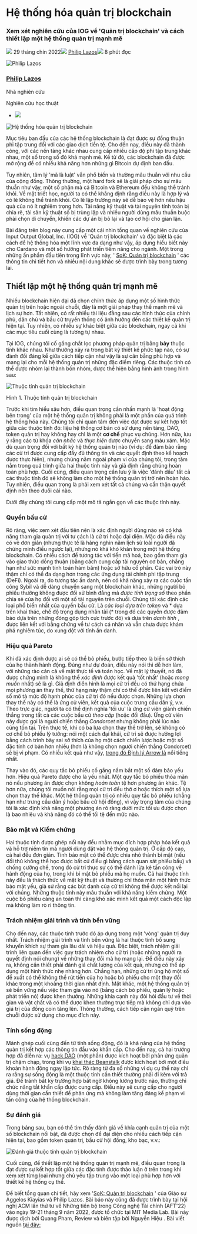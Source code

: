 # Hệ thống hóa quản trị blockchain

### **Xem xét nghiên cứu của IOG về 'Quản trị blockchain' và cách thiết lập một hệ thống quản trị mạnh mẽ**

![](img/2022-09-29-systematizing-blockchain-governance.002.png) 29 tháng chín 2022![](img/2022-09-29-systematizing-blockchain-governance.002.png) [Philip Lazos](/en/blog/authors/philip-lazos/page-1/)![](img/2022-09-29-systematizing-blockchain-governance.003.png) 8 phút đọc

![Philip Lazos](img/2022-09-29-systematizing-blockchain-governance.004.png)[](/en/blog/authors/philip-lazos/page-1/)

### [**Philip Lazos**](/en/blog/authors/philip-lazos/page-1/)

Nhà nghiên cứu

Nghiên cứu học thuật

- ![](img/2022-09-29-systematizing-blockchain-governance.005.png)[](mailto:philip.lazos@iohk.io "Email")

![Hệ thống hóa quản trị blockchain](img/2022-09-29-systematizing-blockchain-governance.006.png)

Mục tiêu ban đầu của các hệ thống blockchain là đạt được sự đồng thuận phi tập trung đối với các giao dịch tiền tệ. Cho đến nay, điều này đã thành công, với các nền tảng khác nhau cung cấp nhiều cấp độ phi tập trung khác nhau, một số trong số đó khá mạnh mẽ. Kể từ đó, các blockchain đã được mở rộng để có nhiều khả năng hơn những gì Bitcoin dự định ban đầu.

Tuy nhiên, tâm lý 'mã là luật' vẫn phổ biến và thường mâu thuẫn với nhu cầu của cộng đồng. Thông thường, một hard fork sẽ là giải pháp cho sự mâu thuẫn như vậy, một số phận mà cả Bitcoin và Ethereum đều không thể tránh khỏi. Về mặt triết học, người ta có thể khẳng định rằng điều này là hợp lý và có lẽ không thể tránh khỏi. Có lẽ lập trường này sẽ dễ bảo vệ hơn nếu hậu quả của nó ít nghiêm trọng hơn. Tài năng kỹ thuật và tài nguyên tính toán bị chia rẽ, tài sản kỹ thuật số bị trùng lặp và nhiều người dùng mâu thuẫn buộc phải chọn di chuyển, khiến các dự án bị bỏ lại và tạo cơ hội cho gian lận.

Bài đăng trên blog này cung cấp một cái nhìn tổng quan về nghiên cứu của Input Output Global, Inc. (IOG) về 'Quản trị blockchain' và đặc biệt là các cách để hệ thống hóa một lĩnh vực đa dạng như vậy, áp dụng hiểu biết này cho Cardano và một số hướng phát triển tiềm năng cho ngành. Một trong những ấn phẩm đầu tiên trong lĩnh vực này, ' [SoK: Quản trị blockchain](https://arxiv.org/abs/2201.07188) ' các thông tin chi tiết hơn và nhiều nội dung khác sẽ được trình bày trong tương lai.

## **Thiết lập một hệ thống quản trị mạnh mẽ**

Nhiều blockchain hiện đại đã chọn chính thức áp dụng một số hình thức quản trị trên hoặc ngoài chuỗi, đây là một giải pháp thay thế mạnh mẽ và lịch sự hơn. Tất nhiên, có rất nhiều tài liệu đằng sau các hình thức của chính phủ, dân chủ và bầu cử truyền thống có ảnh hưởng đến các thiết kế quản trị hiện tại. Tuy nhiên, có nhiều sự khác biệt giữa các blockchain, ngay cả khi các mục tiêu cuối cùng là tương tự nhau.

Tại IOG, chúng tôi cố gắng chắt lọc phương pháp quản trị bằng **bảy** thuộc tính khác nhau. Như thường xảy ra trong bất kỳ thiết kế phức tạp nào, có sự đánh đổi đáng kể giữa cách tiếp cận như vậy là sự cân bằng phù hợp và mang lại cho mỗi hệ thống quản trị những đặc điểm riêng. Các thuộc tính có thể được nhóm lại thành bốn nhóm, được thể hiện bằng hình ảnh trong hình sau:

![Thuộc tính quản trị blockchain](img/2022-09-29-systematizing-blockchain-governance.007.png)

Hình 1. Thuộc tính quản trị blockchain

Trước khi tìm hiểu sâu hơn, điều quan trọng cần nhấn mạnh là 'hoạt động bên trong' của một hệ thống quản trị không phải là một phần của quá trình hệ thống hóa này. Chúng tôi chỉ quan tâm đến việc đạt được sự kết hợp tốt giữa các thuộc tính đó: liệu hệ thống cơ bản có sử dụng nền tảng, DAO, token quản trị hay không hay chỉ là một **cơ chế** phục vụ chúng. Hơn nữa, lưu ý rằng các từ khóa *cân nhắc* và *thực hiện* được chuyển sang màu xám. Mặc dù quan trọng đối với bất kỳ hệ thống quản trị nào (ví dụ: để đảm bảo rằng các cử tri được cung cấp đầy đủ thông tin và các quyết định theo kế hoạch được thực hiện), nhưng chúng nằm ngoài phạm vi của chúng tôi, trọng tâm nằm trong quá trình giữa hai thuộc tính này và giả định rằng chúng hoàn toàn phù hợp. Cuối cùng, điều quan trọng cần lưu ý là việc 'đánh dấu' tất cả các thuộc tính đó sẽ không làm cho một hệ thống quản trị trở nên hoàn hảo. Tuy nhiên, điều quan trọng là phải xem xét tất cả chúng và cẩn thận quyết định nên theo đuổi cái nào.

Dưới đây chúng tôi cung cấp một mô tả ngắn gọn về các thuộc tính này.

### **Quyền bầu cử**

Rõ ràng, việc xem xét đầu tiên nên là xác định người dùng nào sẽ có khả năng tham gia quản trị với tư cách là cử tri hoặc đại diện. Mặc dù điều này có vẻ đơn giản (nhưng thực tế là hàng nghìn năm lịch sử loài người đã chứng minh điều ngược lại), nhưng nó khá khó khăn trong một hệ thống blockchain. Có nhiều cách để tương tác với tiền mã hoá, bao gồm tham gia vào giao thức đồng thuận (bằng cách cung cấp tài nguyên cơ bản, chẳng hạn như sức mạnh tính toán hàm băm) hoặc sở hữu cổ phần. Các vai trò này thậm chí có thể đa dạng hơn trong các ứng dụng tài chính phi tập trung (DeFi). Ngoài ra, do tương tác ẩn danh, nên có khả năng xảy ra các cuộc tấn công Sybil và dễ dàng chuyển sang một blockchain khác, những người bỏ phiếu thường không được đối xử bình đẳng mà *được tính trọng số* theo phần chia sẻ của họ đối với một số tài nguyên trên chuỗi. Chúng tôi xác định các loại phổ biến nhất của quyền bầu cử. Là *các loại dựa trên token* và * dựa trên khai thác, chế độ trọng dụng nhân tài (* trong đó các quyền được đảm bảo dựa trên những đóng góp tích cực trước đó) và dựa trên *danh tính* , được liên kết với bằng chứng về tư cách cá nhân và vẫn chưa được khám phá nghiêm túc, do xung đột với tính ẩn danh.

### **Hiệu quả Pareto**

Khi đã xác định được ai sẽ có thể bỏ phiếu, bước tiếp theo là biến sở thích của họ thành hành động. Đúng như dự đoán, điều này nói thì dễ hơn làm, với những rào cản cả về mặt thực tế và toán học. Về mặt lý thuyết, nó đã được chứng minh là không thể *xác định* được kết quả 'tốt nhất' (hoặc *mong muốn* nhất) sẽ là gì. Giả định điển hình là mọi cử tri đều có thứ hạng chứa mọi phương án thay thế, thứ hạng này thậm chí có thể được liên kết với điểm số mô tả mức độ hạnh phúc của cử tri đó nếu được chọn. Những lựa chọn thay thế này có thể là ứng cử viên, kết quả của cuộc trưng cầu dân ý, v.v. Theo trực giác, người ta có thể định nghĩa 'tối ưu' là ứng cử viên giành chiến thắng trong tất cả các cuộc bầu cử *theo cặp* (hoặc đối đầu). Ứng cử viên này được gọi là người chiến thắng *Condorcet* nhưng không phải lúc nào cũng tồn tại. Trên thực tế, khi có ba lựa chọn thay thế trở lên, sẽ không có cơ chế bỏ phiếu lý tưởng: nói một cách đại khái, cử tri sẽ được hưởng lợi bằng cách trình bày sai sở thích của họ một cách chiến lược hoặc một số đặc tính cơ bản hơn nhiều (hơn là không chọn người chiến thắng Condorcet) sẽ bị vi phạm. Có nhiều kết quả như vậy, [trong đó Định lý Arrow là](https://en.wikipedia.org/wiki/Arrow%27s_impossibility_theorem) nổi tiếng nhất.

Thay vào đó, các quy tắc bỏ phiếu cố gắng nắm bắt một số đảm bảo yếu hơn. Hiệu quả Pareto được cho là yếu nhất. Một quy tắc bỏ phiếu thỏa mãn nó nếu phương án được chọn không *hoàn toàn* tệ hơn phương án khác. Tệ hơn nữa, chúng tôi muốn nói rằng mọi cử tri đều thờ ơ hoặc thích một số lựa chọn thay thế khác. Một hệ thống quản trị có nhiều quy tắc bỏ phiếu (chẳng hạn như trưng cầu dân ý hoặc bầu cử hội đồng), vì vậy trọng tâm của chúng tôi là xác định khả năng một phương án rõ ràng dưới mức tối ưu được chọn là bao nhiêu và khả năng đó có thể tồi tệ đến mức nào.

### **Bảo mật và Kiểm chứng**

Hai thuộc tính được ghép nối này đều nhằm mục đích hợp pháp hóa kết quả và hỗ trợ niềm tin mà người dùng đặt vào hệ thống quản trị. Ở cấp độ cao, cả hai đều đơn giản. Tính bảo mật có thể được chia nhỏ thành bí mật (nếu đối thủ không thể học được bất cứ điều gì bằng cách quan sát phiếu bầu) và chống cưỡng chế, trong đó cử tri thực sự có thể đánh lừa kẻ tấn công về hành động của họ, trong khi bí mật bỏ phiếu mà họ muốn. Cả hai thuộc tính này đều là thách thức về mặt kỹ thuật và thường chỉ thỏa mãn một hình thức bảo mật yếu, giả sử rằng các bút danh của cử tri không thể được kết nối lại với chúng. Những thuộc tính này mâu thuẫn với khả năng kiểm chứng. Một cuộc bỏ phiếu càng an toàn thì càng khó xác minh kết quả một cách độc lập mà không làm rò rỉ thông tin.

### **Trách nhiệm giải trình và tính bền vững**

Cho đến nay, các thuộc tính trước đó áp dụng trong một 'vòng' quản trị duy nhất. Trách nhiệm giải trình và tính bền vững là hai thuộc tính bổ sung khuyến khích sự tham gia lâu dài và hiệu quả. Đặc biệt, trách nhiệm giải trình liên quan đến việc quy trách nhiệm cho cử tri (hoặc những người ra quyết định nói chung) về những thay đổi mà họ mang lại. Để điều này xảy ra, không cần thiết phải đánh giá chất lượng của kết quả, nhưng có thể áp dụng một hình thức nhẹ nhàng hơn. Chẳng hạn, những cử tri ủng hộ một số đề xuất có thể không thể rút tiền của họ hoặc bỏ phiếu cho một thay đổi khác trong một khoảng thời gian nhất định. Mặt khác, một hệ thống quản trị sẽ bền vững nếu việc tham gia vào nó (bằng cách bỏ phiếu, quản lý hoặc phát triển nó) được khen thưởng. Những khía cạnh này đòi hỏi đầu tư về thời gian và vật chất và có thể được khen thưởng trực tiếp mà không chỉ dựa vào giá trị của đồng coin tăng lên. Thông thường, cách tiếp cận ngân quỹ trên chuỗi được sử dụng cho mục đích này.

### **Tính sống động**

Mảnh ghép cuối cùng đến từ tính sống động, đó là khả năng của hệ thống quản trị kết hợp các thông tin đầu vào khẩn cấp. Cho đến nay, cả hai trường hợp đã diễn ra: vụ [hack DAO](https://www.coindesk.com/learn/2016/06/25/understanding-the-dao-attack/) (một phần) được kích hoạt bởi phản ứng quản trị chậm chạp, trong khi vụ [khai thác Beanstalk](https://cointelegraph.com/news/beanstalk-farms-loses-182m-in-defi-governance-exploit) được kích hoạt bởi một điều khoản hành động ngay lập tức. Rõ ràng từ đa số những ví dụ cụ thể này chỉ ra rằng sự sống động là một thuộc tính cần thiết thường phải đi kèm với trả giá. Để tránh bất kỳ trường hợp bất ngờ không lường trước nào, thường chỉ chức năng tắt khẩn cấp được cung cấp. Điều này sẽ cung cấp cho người dùng thời gian cần thiết để phản ứng mà không làm tăng đáng kể phạm vi tấn công của hệ thống blockchain.

### **Sự đánh giá**

Trong bảng sau, bạn có thể tìm thấy đánh giá về khía cạnh quản trị của một số blockchain nổi bật, đã được chọn để đại diện cho nhiều cách tiếp cận hiện tại, bao gồm token quản trị, bầu cử hội đồng, kho bạc, v.v.:

![Đánh giá thuộc tính quản trị blockchain](img/2022-09-29-systematizing-blockchain-governance.008.jpeg)

Cuối cùng, để thiết lập một hệ thống quản trị mạnh mẽ, điều quan trọng là đạt được sự kết hợp tốt giữa các đặc tính được thảo luận ở trên trong khi xem xét từng loại nhưng chủ yếu tập trung vào một loại phù hợp hơn với thiết kế hệ thống cụ thể.

Để biết tổng quan chi tiết, hãy xem '[SoK: Quản trị blockchain](https://iohk.io/en/research/library/papers/sok-blockchain-governance/) ' của Giáo sư Aggelos Kiayias và Philip Lazos. Bài báo này cũng đã được trình bày tại hội nghị ACM lần thứ tư về Những tiến bộ trong Công nghệ Tài chính (AFT'22) vào ngày 19-21 tháng 9 năm 2022, được tổ chức tại MIT Media Lab. Bài này được dịch bởi Quang Pham, Review và biên tập bởi Nguyễn Hiệu . Bài viết nguồn [tại đây:](https://iohk.io/en/blog/posts/2022/09/29/systematizing-blockchain-governance)

